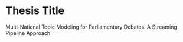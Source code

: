 # Thesis Title

Multi-National Topic Modeling for Parliamentary Debates: A Streaming Pipeline Approach
